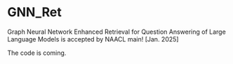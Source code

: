 # GNN_Ret

Graph Neural Network Enhanced Retrieval for Question Answering of Large Language Models is accepted by NAACL main! [Jan. 2025] 

The code is coming.
